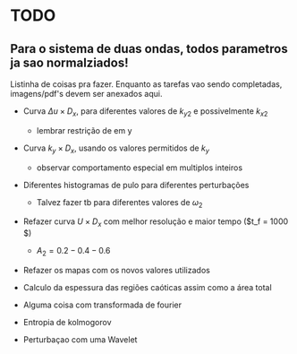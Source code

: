 # TODO

## Para o sistema de duas ondas, todos parametros ja  sao normalziados!

Listinha de coisas pra fazer. Enquanto as tarefas vao sendo completadas, imagens/pdf's devem ser anexados aqui.

* Curva $\Delta u \times D_x$, para diferentes valores de $k_{y2}$ e possivelmente $k_{x2}$
    * lembrar restrição de em y
* Curva $k_y \times D_x$, usando os valores permitidos de $k_y$
    * observar comportamento especial em multiplos inteiros
* Diferentes histogramas de pulo para diferentes perturbações
    * Talvez fazer tb para diferentes valores de $\omega_2$

* Refazer curva $U \times D_x$ com melhor resolução e maior tempo ($t_f = 1000 $)
    * $A_2 = 0.2 - 0.4 - 0.6$

* Refazer os mapas com os novos valores utilizados

* Calculo da espessura das regiões caóticas assim como a área total

* Alguma coisa com transformada de fourier
* Entropia de kolmogorov
* Perturbaçao com uma Wavelet






